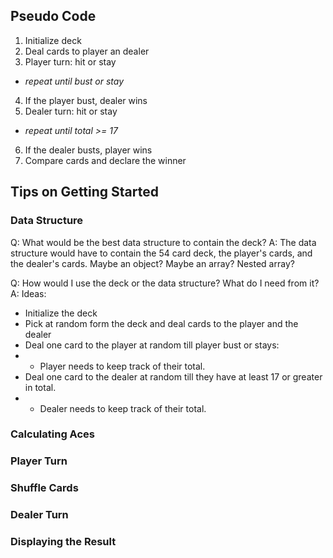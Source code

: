 ## Pseudo Code

1. Initialize deck
2. Deal cards to player an dealer
3. Player turn: hit or stay

- _repeat until bust or stay_

4. If the player bust, dealer wins
5. Dealer turn: hit or stay

- _repeat until total >= 17_

6. If the dealer busts, player wins
7. Compare cards and declare the winner

## Tips on Getting Started

### Data Structure

Q: What would be the best data structure to contain the deck?
A: The data structure would have to contain the 54 card deck, the player's cards, and the dealer's cards. Maybe an object? Maybe an array? Nested array?

Q: How would I use the deck or the data structure? What do I need from it?
A: Ideas:

- Initialize the deck
- Pick at random form the deck and deal cards to the player and the dealer
- Deal one card to the player at random till player bust or stays:
- - Player needs to keep track of their total.
- Deal one card to the dealer at random till they have at least 17 or greater in total.
- - Dealer needs to keep track of their total.

### Calculating Aces

### Player Turn

### Shuffle Cards

### Dealer Turn

### Displaying the Result
